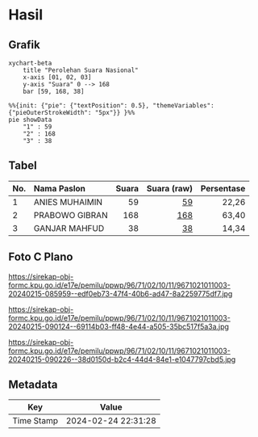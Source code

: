 # Hasil

## Grafik

```mermaid
xychart-beta
    title "Perolehan Suara Nasional"
    x-axis [01, 02, 03]
    y-axis "Suara" 0 --> 168
    bar [59, 168, 38]
```

```mermaid
%%{init: {"pie": {"textPosition": 0.5}, "themeVariables": {"pieOuterStrokeWidth": "5px"}} }%%
pie showData
    "1" : 59
    "2" : 168
    "3" : 38
```

## Tabel

| No. | Nama Paslon    | Suara | Suara (raw) | Persentase |
|:--- |:-------------- | -----:| -----------:| ----------:|
| 1   | ANIES MUHAIMIN | 59    | [59][p-1]   | 22,26      |
| 2   | PRABOWO GIBRAN | 168   | [168][p-2]  | 63,40      |
| 3   | GANJAR MAHFUD  | 38    | [38][p-3]   | 14,34      |


[p-1]: https://github.com/gigit-pemilu/pemilu-2024/blob/main/pilpres/hitung-suara/sub/96-papua-barat-daya/sub/71-kota-sorong/sub/02-sorong-timur/sub/1011-klawuyuk/sub/003-tps/sub/paslon-1.txt
[p-2]: https://github.com/gigit-pemilu/pemilu-2024/blob/main/pilpres/hitung-suara/sub/96-papua-barat-daya/sub/71-kota-sorong/sub/02-sorong-timur/sub/1011-klawuyuk/sub/003-tps/sub/paslon-2.txt
[p-3]: https://github.com/gigit-pemilu/pemilu-2024/blob/main/pilpres/hitung-suara/sub/96-papua-barat-daya/sub/71-kota-sorong/sub/02-sorong-timur/sub/1011-klawuyuk/sub/003-tps/sub/paslon-3.txt

## Foto C Plano

https://sirekap-obj-formc.kpu.go.id/e17e/pemilu/ppwp/96/71/02/10/11/9671021011003-20240215-085959--edf0eb73-47f4-40b6-ad47-8a2259775df7.jpg

https://sirekap-obj-formc.kpu.go.id/e17e/pemilu/ppwp/96/71/02/10/11/9671021011003-20240215-090124--69114b03-ff48-4e44-a505-35bc517f5a3a.jpg

https://sirekap-obj-formc.kpu.go.id/e17e/pemilu/ppwp/96/71/02/10/11/9671021011003-20240215-090226--38d0150d-b2c4-44d4-84e1-e1047797cbd5.jpg


## Metadata

| Key        | Value               |
| ---------- | ------------------- |
| Time Stamp | 2024-02-24 22:31:28 |



